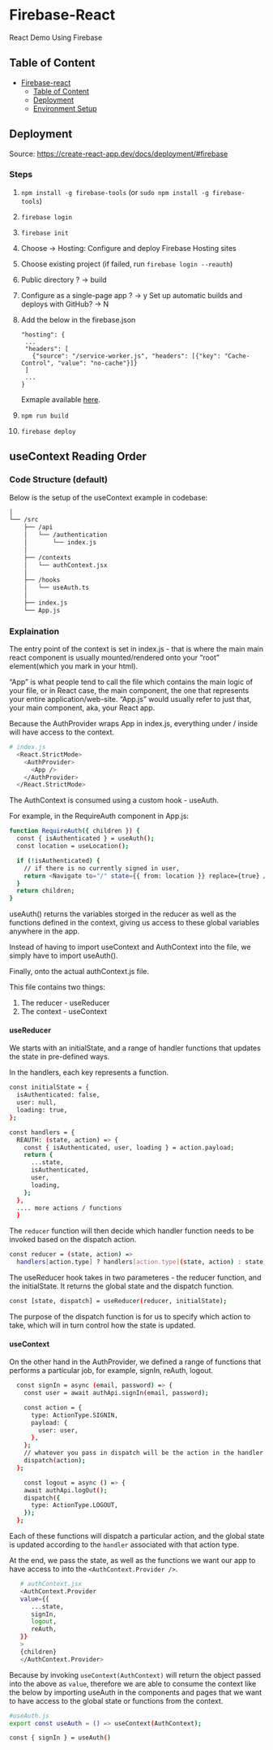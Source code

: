 # Firebase-React

React Demo Using Firebase

## Table of Content

- [Firebase-react](#firebase-react)
  - [Table of Content](#table-of-content)
  - [Deployment](#deployment)
  - [Environment Setup](#environment-setup)

## Deployment

Source: https://create-react-app.dev/docs/deployment/#firebase

### Steps

1. `npm install -g firebase-tools` (or `sudo npm install -g firebase-tools`)
2. `firebase login`
3. `firebase init`
4. Choose -> Hosting: Configure and deploy Firebase Hosting sites
5. Choose existing project (if failed, run `firebase login --reauth`)
6. Public directory ? -> build
7. Configure as a single-page app ? -> y
   Set up automatic builds and deploys with GitHub? -> N
8. Add the below in the firebase.json

   ```{
   "hosting": {
    ...
    "headers": [
      {"source": "/service-worker.js", "headers": [{"key": "Cache-Control", "value": "no-cache"}]}
    ]
    ...
   }
   ```

   Exmaple available [here](https://github.com/liam-rocket/rca-demo/blob/main/Firebase/m2_firebase_repo%20copy/firebase.json).

9. `npm run build`
10. `firebase deploy`

## useContext Reading Order

### Code Structure (default)

Below is the setup of the useContext example in codebase:

```bash
│
└── /src
    ├── /api
    │   └── /authentication
    │       └── index.js
    │
    ├── /contexts
    │   └── authContext.jsx
    │
    ├── /hooks
    │   └── useAuth.ts
    │
    ├── index.js
    └── App.js

```

### Explaination

The entry point of the context is set in index.js - that is where the main main react component is usually mounted/rendered onto your “root” element(which you mark in your html).

“App” is what people tend to call the file which contains the main logic of your file, or in React case, the main component, the one that represents your entire application/web-site. “App.js” would usually refer to just that, your main component, aka, your React app.

Because the AuthProvider wraps App in index.js, everything under / inside <App /> will have access to the context.

```bash
# index.js
  <React.StrictMode>
    <AuthProvider>
      <App />
    </AuthProvider>
  </React.StrictMode>
```

The AuthContext is consumed using a custom hook - useAuth.

For example, in the RequireAuth component in App.js:

```bash
function RequireAuth({ children }) {
  const { isAuthenticated } = useAuth();
  const location = useLocation();

  if (!isAuthenticated) {
    // if there is no currently signed in user,
    return <Navigate to="/" state={{ from: location }} replace={true} />;
  }
  return children;
}
```

useAuth() returns the variables storged in the reducer as well as the functions defined in the context, giving us access to these global variables anywhere in the app.

Instead of having to import useContext and AuthContext into the file, we simply have to import useAuth().

Finally, onto the actual authContext.js file.

This file contains two things:

1. The reducer - useReducer
2. The context - useContext

#### useReducer

We starts with an initialState, and a range of handler functions that updates the state in pre-defined ways.

In the handlers, each key represents a function.

```bash
const initialState = {
  isAuthenticated: false,
  user: null,
  loading: true,
};

const handlers = {
  REAUTH: (state, action) => {
    const { isAuthenticated, user, loading } = action.payload;
    return {
      ...state,
      isAuthenticated,
      user,
      loading,
    };
  },
  .... more actions / functions
  }
```

The `reducer` function will then decide which handler function needs to be invoked based on the dispatch action.

```bash
const reducer = (state, action) =>
  handlers[action.type] ? handlers[action.type](state, action) : state;
```

The useReducer hook takes in two parameteres - the reducer function, and the initialState. It returns the global state and the dispatch function.

```bash
const [state, dispatch] = useReducer(reducer, initialState);
```

The purpose of the dispatch function is for us to specify which action to take, which will in turn control how the state is updated.

#### useContext

On the other hand in the AuthProvider, we defined a range of functions that performs a particular job, for example, signIn, reAuth, logout.

```bash
  const signIn = async (email, password) => {
    const user = await authApi.signIn(email, password);

    const action = {
      type: ActionType.SIGNIN,
      payload: {
        user: user,
      },
    };
    // whatever you pass in dispatch will be the action in the handler functions
    dispatch(action);
  };

    const logout = async () => {
    await authApi.logOut();
    dispatch({
      type: ActionType.LOGOUT,
    });
  };
```

Each of these functions will dispatch a particular action, and the global state is updated according to the `handler` associated with that action type.

At the end, we pass the state, as well as the functions we want our app to have access to into the `<AuthContext.Provider />`.

```bash
   # authContext.jsx
   <AuthContext.Provider
   value={{
      ...state,
      signIn,
      logout,
      reAuth,
   }}
   >
   {children}
   </AuthContext.Provider>
```

Because by invoking `useContext(AuthContext)` will return the object passed into the above as `value`, therefore we are able to consume the context like the below by importing useAuth in the components and pages that we want to have access to the global state or functions from the context.

```bash
#useAuth.js
export const useAuth = () => useContext(AuthContext);

const { signIn } = useAuth()

```
